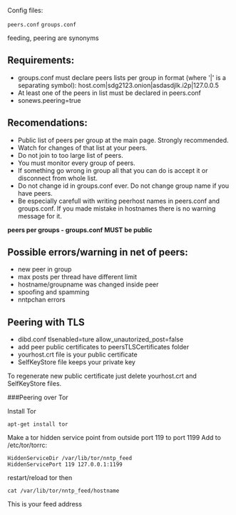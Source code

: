 Config files:

`peers.conf`
`groups.conf`

feeding, peering are synonyms

Requirements:
---------

* groups.conf must declare peers lists per group in format (where '|' is a separating symbol):
host.com|sdg2123.onion|asdasdjlk.i2p|127.0.0.5
* At least one of the peers in list must be declared in peers.conf
* sonews.peering=true


Recomendations:
---------

* Public list of peers per group at the main page. Strongly recommended.
* Watch for changes of that list at your peers.
* Do not join to too large list of peers.
* You must monitor every group of peers.
* If something go wrong in group all that you can do is accept it or disconnect from whole list.
* Do not change id in groups.conf ever. Do not change group name if you have peers.
* Be especially carefull with writing peerhost names in peers.conf and groups.conf. If you made mistake in hostnames there is no warning message for it.

**peers per groups - groups.conf MUST be public**


Possible errors/warning in net of peers:
------------------------
* new peer in group
* max posts per thread have different limit
* hostname/groupname was changed inside peer
* spoofing and spamming
* nntpchan errors

Peering with TLS
----------
- dibd.conf tlsenabled=ture allow_unautorized_post=false
- add peer public certificates to peersTLSCertificates folder
- yourhost.crt file is your public certificate
- SelfKeyStore file keeps your private key

To regenerate new public certificate just delete yourhost.crt and SelfKeyStore files.

###Peering over Tor

Install Tor

    apt-get install tor

Make a tor hidden service point from outside port 119 to port 1199
Add to /etc/tor/torrc:

    HiddenServiceDir /var/lib/tor/nntp_feed
    HiddenServicePort 119 127.0.0.1:1199

restart/reload tor then

    cat /var/lib/tor/nntp_feed/hostname

This is your feed address
